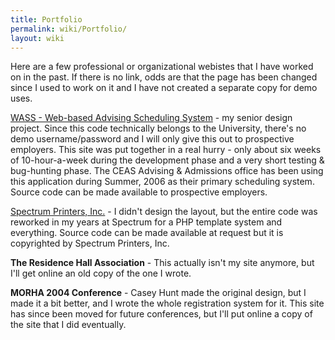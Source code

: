```yaml
---
title: Portfolio
permalink: wiki/Portfolio/
layout: wiki
---
```


Here are a few professional or organizational webistes that I have
worked on in the past. If there is no link, odds are that the page has
been changed since I used to work on it and I have not created a
separate copy for demo uses.

[WASS - Web-based Advising Scheduling
System](http://portfolio-wass.vanstaveren.us/) - my senior design
project. Since this code technically belongs to the University, there's
no demo username/password and I will only give this out to prospective
employers. This site was put together in a real hurry - only about six
weeks of 10-hour-a-week during the development phase and a very short
testing & bug-hunting phase. The CEAS Advising & Admissions office has
been using this application during Summer, 2006 as their primary
scheduling system. Source code can be made available to prospective
employers.

[Spectrum Printers, Inc.](http://www.spectrumprinters.com/) - I didn't
design the layout, but the entire code was reworked in my years at
Spectrum for a PHP template system and everything. Source code can be
made available at request but it is copyrighted by Spectrum Printers,
Inc.

**The Residence Hall Association** - This actually isn't my site
anymore, but I'll get online an old copy of the one I wrote.

**MORHA 2004 Conference** - Casey Hunt made the original design, but I
made it a bit better, and I wrote the whole registration system for it.
This site has since been moved for future conferences, but I'll put
online a copy of the site that I did eventually.
